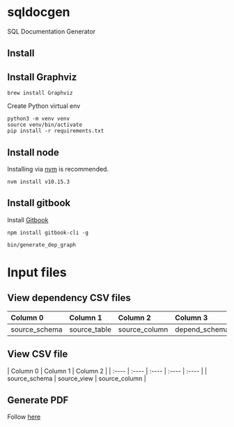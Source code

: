 # sqldocgen

SQL Documentation Generator

## Install

## Install Graphviz

```
brew install Graphviz
```

Create Python virtual env

```
python3 -m venv venv
source venv/bin/activate
pip install -r requirements.txt
```

## Install node

Installing via [nvm](https://github.com/creationix/nvm) is recommended.

```
nvm install v10.15.3
```

## Install gitbook

Install [Gitbook](https://github.com/GitbookIO/gitbook/blob/master/docs/setup.md)

```
npm install gitbook-cli -g
```

```
bin/generate_dep_graph
```


# Input files

## View dependency CSV files

| Column 0 | Column 1 | Column 2 | Column 3 | Column 4 |
| :---- | :---- | :---- | :---- | :---- |
| source_schema | source_table | source_column | depend_schema | depend_view |

## View CSV file

| Column 0 | Column 1 | Column 2 |
| :---- | :---- | :---- | :---- | :---- |
| source_schema | source_view | source_column |


## Generate PDF

Follow [here](https://toolchain.gitbook.com/ebook.html)

